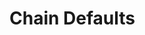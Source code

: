 # Chain Defaults

<!-- Generated by documentation.js. Update this documentation by updating the source code. -->
